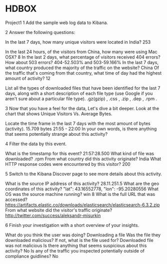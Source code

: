 # HDBOX
Project1 
1 Add the sample web log data to Kibana.


2 Answer the following questions:


In the last 7 days, how many unique visitors were located in India?
253

In the last 24 hours, of the visitors from China, how many were using Mac OSX?
8
In the last 2 days, what percentage of visitors received 404 errors? How about 503 errors?
404-52.503% and 503-59.166%
In the last 7 days, what country produced the majority of the traffic on the website?
China 
Of the traffic that's coming from that country, what time of day had the highest amount of activity?
12 

List all the types of downloaded files that have been identified for the last 7 days, along with a short description of each file type (use Google if you aren't sure about a particular file type).
.gz(gzip) , .css , .zip , .dep , .rpm . 


3 Now that you have a feel for the data, Let's dive a bit deeper. Look at the chart that shows Unique Visitors Vs. Average Bytes.

Locate the time frame in the last 7 days with the most amount of bytes (activity).
15.709 bytes 21:55 - 22:00
In your own words, is there anything that seems potentially strange about this activity?


4 Filter the data by this event.

What is the timestamp for this event?
21:57:28.500
What kind of file was downloaded?
.rpm 
From what country did this activity originate?
India 
What HTTP response codes were encountered by this visitor?
200

5 Switch to the Kibana Discover page to see more details about this activity.

What is the source IP address of this activity?
28.11.251.5
What are the geo coordinates of this activity?
"lat": 43.16552778, "lon": -95.20280556 
What OS was the source machine running?
win 8 
What is the full URL that was accessed?
https://artifacts.elastic.co/downloads/elasticsearch/elasticsearch-6.3.2.zip
From what website did the visitor's traffic originate?
http://twitter.com/success/aleksandr-misurkin



6 Finish your investigation with a short overview of your insights.

What do you think the user was doing?
Downloading a file
Was the file they downloaded malicious? If not, what is the file used for?
Downloaded file was not malicious
Is there anything that seems suspicious about this activity?
No 
Is any of the traffic you inspected potentially outside of compliance guidlines?
No
